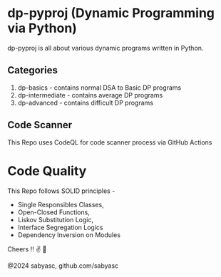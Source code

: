 # dp-pyproj (Dynamic Programming via Python)
 
dp-pyproj is all about various dynamic programs written in Python.

## Categories 

1. dp-basics - contains normal DSA to Basic DP programs
2. dp-intermediate - contains average DP programs 
3. dp-advanced - contains difficult DP programs

## Code Scanner

This Repo uses CodeQL for code scanner process via GitHub Actions

# Code Quality

This Repo follows SOLID principles - 
- Single Responsibles Classes, 
- Open-Closed Functions, 
- Liskov Substitution Logic, 
- Interface Segregation Logics
- Dependency Inversion on Modules 

Cheers !! :v: :clinking_glasses:

@2024 sabyasc, github.com/sabyasc
